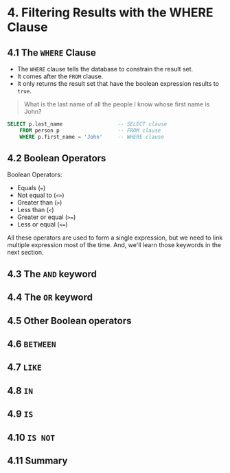 # 4. Filtering Results with the WHERE Clause

## 4.1 The `WHERE` Clause

* The `WHERE` clause tells the database to constrain the result set. 
* It comes after the `FROM` clause. 
* It only returns the result set that have the boolean expression results to `true`.

> What is the last name of all the people I know whose first name is John?

```sql
SELECT p.last_name                  -- SELECT clause
    FROM person p                   -- FROM clause
    WHERE p.first_name = 'John'     -- WHERE clause
``` 

## 4.2 Boolean Operators

Boolean Operators:
* Equals (`=`)
* Not equal to (`<>`)
* Greater than (`>`)
* Less than (`<`)
* Greater or equal (`>=`)
* Less or equal (`<=`)

All these operators are used to form a single expression, but we need to link multiple expression most of the time. And, we'll learn
those keywords in the next section.

## 4.3 The `AND` keyword

## 4.4 The `OR` keyword

## 4.5 Other Boolean operators

## 4.6 `BETWEEN`

## 4.7 `LIKE`

## 4.8 `IN`

## 4.9 `IS`

## 4.10 `IS NOT`

## 4.11 Summary